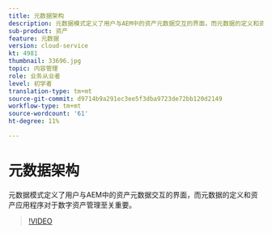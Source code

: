 ```yaml
---
title: 元数据架构
description: 元数据模式定义了用户与AEM中的资产元数据交互的界面，而元数据的定义和资产应用程序对于数字资产管理至关重要。
sub-product: 资产
feature: 元数据
version: cloud-service
kt: 4981
thumbnail: 33696.jpg
topic: 内容管理
role: 业务从业者
level: 初学者
translation-type: tm+mt
source-git-commit: d9714b9a291ec3ee5f3dba9723de72bb120d2149
workflow-type: tm+mt
source-wordcount: '61'
ht-degree: 11%

---
```



# 元数据架构

元数据模式定义了用户与AEM中的资产元数据交互的界面，而元数据的定义和资产应用程序对于数字资产管理至关重要。

>[!VIDEO](https://video.tv.adobe.com/v/33696/?quality=12&learn=on&hidetitle=true)
